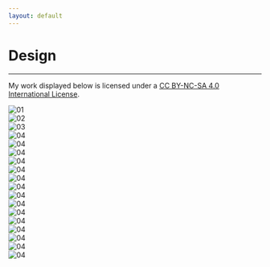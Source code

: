 ```yaml
---
layout: default
---
```

# Design
---

My work displayed below is licensed under a [CC BY-NC-SA 4.0 International License](https://creativecommons.org/licenses/by-nc-sa/4.0/). <br/>

<div id="gallery-container">
  <div class="responsive">
    <div class="gallery">
        <img src="/assets/illustrations/vampire_v02.png" loading="lazy" decoding="async" alt="01">
    </div>
  </div>
  
  <div class="responsive">
    <div class="gallery">
        <img src="/assets/illustrations/tungara.png" loading="lazy" decoding="async" alt="02">
    </div>
  </div>
  
  <div class="responsive">
    <div class="gallery">
        <img src="/assets/illustrations/aracari.png" loading="lazy" decoding="async" alt="03">
    </div>
  </div>
  
  <div class="responsive">
    <div class="gallery">
        <img src="/assets/illustrations/glass frog.png" loading="lazy" decoding="async" alt="04">
    </div>
  </div>

  <div class="responsive">
    <div class="gallery">
        <img src="/assets/illustrations/jacobin.png" loading="lazy" decoding="async" alt="04">
    </div>
  </div>

  <div class="responsive">
    <div class="gallery">
        <img src="/assets/illustrations/ectophylla.png" loading="lazy" decoding="async" alt="04">
    </div>
  </div>

  <div class="responsive">
    <div class="gallery">
        <img src="/assets/illustrations/noctilio_v02.png" loading="lazy" decoding="async" alt="04">
    </div>
  </div>

  <div class="responsive">
    <div class="gallery">
        <img src="/assets/illustrations/lonch2.png" loading="lazy" decoding="async" alt="04">
    </div>
  </div>

  <div class="responsive">
    <div class="gallery">
        <img src="/assets/illustrations/pronghorn.png" loading="lazy" decoding="async" alt="04">
    </div>
  </div>

  <div class="responsive">
    <div class="gallery">
        <img src="/assets/illustrations/anteater.png" loading="lazy" decoding="async" alt="04">
    </div>
  </div>

  <div class="responsive">
    <div class="gallery">
        <img src="/assets/illustrations/molossus_03.png" loading="lazy" decoding="async" alt="04">
    </div>
  </div>

  <div class="responsive">
    <div class="gallery">
        <img src="/assets/illustrations/molossus_02.png" loading="lazy" decoding="async" alt="04">
    </div>
  </div>

  <div class="responsive">
    <div class="gallery">
        <img src="/assets/illustrations/motmot.png" loading="lazy" decoding="async" alt="04">
    </div>
  </div>

  <div class="responsive">
    <div class="gallery">
        <img src="/assets/illustrations/cat.png" loading="lazy" decoding="async" alt="04">
    </div>
  </div>

  <div class="responsive">
    <div class="gallery">
        <img src="/assets/illustrations/tinamou.png" loading="lazy" decoding="async" alt="04">
    </div>
  </div>

  <div class="responsive">
    <div class="gallery">
        <img src="/assets/illustrations/wellington.png" loading="lazy" decoding="async" alt="04">
    </div>
  </div>

  <div class="responsive">
    <div class="gallery">
        <img src="/assets/illustrations/hila.png" loading="lazy" decoding="async" alt="04">
    </div>
  </div>

  <div class="responsive">
    <div class="gallery">
        <img src="/assets/illustrations/emeraldbird.png" loading="lazy" decoding="async" alt="04">
    </div>
  </div>
</div>




